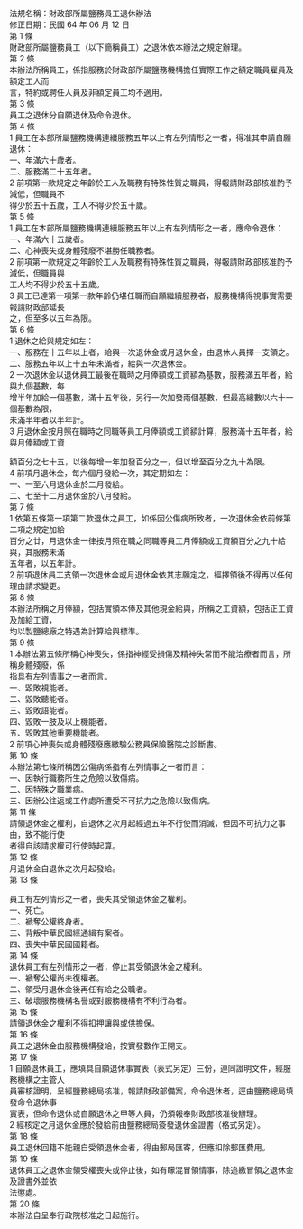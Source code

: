 法規名稱：財政部所屬鹽務員工退休辦法  
修正日期：民國 64 年 06 月 12 日  
第 1 條  
財政部所屬鹽務員工（以下簡稱員工）之退休依本辦法之規定辦理。  
第 2 條  
本辦法所稱員工，係指服務於財政部所屬鹽務機構擔任實際工作之額定職員雇員及額定工人而  
言，特約或聘任人員及非額定員工均不適用。  
第 3 條  
員工之退休分自願退休及命令退休。  
第 4 條  
1 員工在本部所屬鹽務機構連續服務五年以上有左列情形之一者，得准其申請自願退休：  
一、年滿六十歲者。  
二、服務滿二十五年者。  
2 前項第一款規定之年齡於工人及職務有特殊性質之職員，得報請財政部核准酌予減低，但職員不  
得少於五十五歲，工人不得少於五十歲。  
第 5 條  
1 員工在本部所屬鹽務機構連續服務五年以上有左列情形之一者，應命令退休：  
一、年滿六十五歲者。  
二、心神喪失或身體殘廢不堪勝任職務者。  
2 前項第一款規定之年齡於工人及職務有特殊性質之職員，得報請財政部核准酌予減低，但職員與  
工人均不得少於五十五歲。  
3 員工已達第一項第一款年齡仍堪任職而自願繼續服務者，服務機構得視事實需要報請財政部延長  
之，但至多以五年為限。  
第 6 條  
1 退休之給與規定如左：  
一、服務在十五年以上者，給與一次退休金或月退休金，由退休人員擇一支領之。  
二、服務五年以上十五年未滿者，給與一次退休金。  
2 一次退休金以退休員工最後在職時之月俸額或工資額為基數，服務滿五年者，給與九個基數，每  
增半年加給一個基數，滿十五年後，另行一次加發兩個基數，但最高總數以六十一個基數為限，  
未滿半年者以半年計。  
3 月退休金按月照在職時之同職等員工月俸額或工資額計算，服務滿十五年者，給與月俸額或工資  


額百分之七十五，以後每增一年加發百分之一，但以增至百分之九十為限。  
4 前項月退休金，每六個月發給一次，其定期如左：  
一、一至六月退休金於二月發給。  
二、七至十二月退休金於八月發給。  
第 7 條  
1 依第五條第一項第二款退休之員工，如係因公傷病所致者，一次退休金依前條第二項之規定加給  
百分之廿，月退休金一律按月照在職之同職等員工月俸額或工資額百分之九十給與，其服務未滿  
五年者，以五年計。  
2 前項退休員工支領一次退休金或月退休金依其志願定之，經擇領後不得再以任何理由請求變更。  
第 8 條  
本辦法所稱之月俸額，包括實領本俸及其他現金給與，所稱之工資額，包括正工資及加給工資，  
均以製鹽總廠之特遇為計算給與標準。  
第 9 條  
1 本辦法第五條所稱心神喪失，係指神經受損傷及精神失常而不能治療者而言，所稱身體殘廢，係  
指具有左列情事之一者而言。  
一、毀敗視能者。  
二、毀敗聽能者。  
三、毀敗語能者。  
四、毀敗一肢及以上機能者。  
五、毀敗其他重要機能者。  
2 前項心神喪失或身體殘廢應繳驗公務員保險醫院之診斷書。  
第 10 條  
本辦法第七條所稱因公傷病係指有左列情事之一者而言：  
一、因執行職務所生之危險以致傷病。  
二、因特殊之職業病。  
三、因辦公往返或工作處所遭受不可抗力之危險以致傷病。  
第 11 條  
請領退休金之權利，自退休之次月起經過五年不行使而消滅，但因不可抗力之事由，致不能行使  
者得自該請求權可行使時起算。  
第 12 條  
月退休金自退休之次月起發給。  
第 13 條  


員工有左列情形之一者，喪失其受領退休金之權利。  
一、死亡。  
二、褫奪公權終身者。  
三、背叛中華民國經通緝有案者。  
四、喪失中華民國國籍者。  
第 14 條  
退休員工有左列情形之一者，停止其受領退休金之權利。  
一、褫奪公權尚未復權者。  
二、領受月退休金後再任有給之公職者。  
三、破壞服務機構名譽或對服務機構有不利行為者。  
第 15 條  
請領退休金之權利不得扣押讓與或供擔保。  
第 16 條  
員工之退休金由服務機構發給，按實發數作正開支。  
第 17 條  
1 自願退休員工，應填具自願退休事實表（表式另定）三份，連同證明文件，經服務機構之主管人  
員審核證明，呈經鹽務總局核准，報請財政部備案，命令退休者，逕由鹽務總局填發命令退休事  
實表，但命令退休或自願退休之甲等人員，仍須報奉財政部核准後辦理。  
2 經核定之月退休金應於發給前由鹽務總局簽發退休金證書（格式另定）。  
第 18 條  
員工退休回籍不能親自受領退休金者，得由郵局匯寄，但應扣除郵匯費用。  
第 19 條  
退休員工之退休金領受權喪失或停止後，如有矇混冒領情事，除追繳冒領之退休金及證書外並依  
法懲處。  
第 20 條  
本辦法自呈奉行政院核准之日起施行。  


